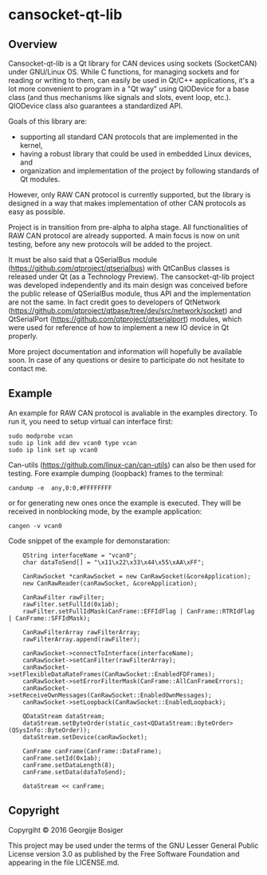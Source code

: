 # cansocket-qt-lib

## Overview

Cansocket-qt-lib is a Qt library for CAN devices using sockets (SocketCAN) under GNU/Linux OS. While C functions, for managing sockets and for reading or writing to them, can easily be used in Qt/C++ applications, it's a lot more convenient to program in a "Qt way" using QIODevice for a base class (and thus mechanisms like signals and slots, event loop, etc.). QIODevice class also guarantees a standardized API.

Goals of this library are:
* supporting all standard CAN protocols that are implemented in the kernel,
* having a robust library that could be used in embedded Linux devices, and
* organization and implementation of the project by following standards of Qt modules.

However, only RAW CAN protocol is currently supported, but the library is designed in a way that makes implementation of other CAN protocols as easy as possible. 

Project is in transition from pre-alpha to alpha stage. All functionalities of RAW CAN protocol are already supported. A main focus is now on unit testing, before any new protocols will be added to the project. 

It must be also said that a QSerialBus module (https://github.com/qtproject/qtserialbus) with QtCanBus classes is released under Qt (as a Technology Preview). The cansocket-qt-lib project was developed independently and its main design was conceived before the public release of QSerialBus module, thus API and the implementation are not the same. In fact credit goes to developers of QtNetwork (https://github.com/qtproject/qtbase/tree/dev/src/network/socket) and QtSerialPort (https://github.com/qtproject/qtserialport) modules, which were used for reference of how to implement a new IO device in Qt properly.

More project documentation and information will hopefully be available soon. In case of any questions or desire to participate do not hesitate to contact me.

## Example 

An example for RAW CAN protocol is avaliable in the examples directory. To run it, you need to setup virtual can interface first:
```
sudo modprobe vcan
sudo ip link add dev vcan0 type vcan
sudo ip link set up vcan0
```
Can-utils (https://github.com/linux-can/can-utils) can also be then used for testing. Fore example dumping (loopback) frames to the terminal:
```
candump -e  any,0:0,#FFFFFFFF
```
or for generating new ones once the example is executed. They will be received in nonblocking mode, by the example application:
```
cangen -v vcan0
```


Code snippet of the example for demonstaration:
```
    QString interfaceName = "vcan0";
    char dataToSend[] = "\x11\x22\x33\x44\x55\xAA\xFF";

    CanRawSocket *canRawSocket = new CanRawSocket(&coreApplication);
    new CanRawReader(canRawSocket, &coreApplication);

    CanRawFilter rawFilter;
    rawFilter.setFullId(0x1ab);
    rawFilter.setFullIdMask(CanFrame::EFFIdFlag | CanFrame::RTRIdFlag | CanFrame::SFFIdMask);

    CanRawFilterArray rawFilterArray;
    rawFilterArray.append(rawFilter);

    canRawSocket->connectToInterface(interfaceName);
    canRawSocket->setCanFilter(rawFilterArray);
    canRawSocket->setFlexibleDataRateFrames(CanRawSocket::EnabledFDFrames);
    canRawSocket->setErrorFilterMask(CanFrame::AllCanFrameErrors);
    canRawSocket->setReceiveOwnMessages(CanRawSocket::EnabledOwnMessages);
    canRawSocket->setLoopback(CanRawSocket::EnabledLoopback);

    QDataStream dataStream;
    dataStream.setByteOrder(static_cast<QDataStream::ByteOrder>(QSysInfo::ByteOrder));
    dataStream.setDevice(canRawSocket);

    CanFrame canFrame(CanFrame::DataFrame);
    canFrame.setId(0x1ab);
    canFrame.setDataLength(8);
    canFrame.setData(dataToSend);

    dataStream << canFrame;
```


## Copyright

Copyrgiht © 2016 Georgije Bosiger 

This project may be used under the terms of the GNU Lesser General Public License version 3.0 as published by the Free Software Foundation and appearing in the file LICENSE.md.

